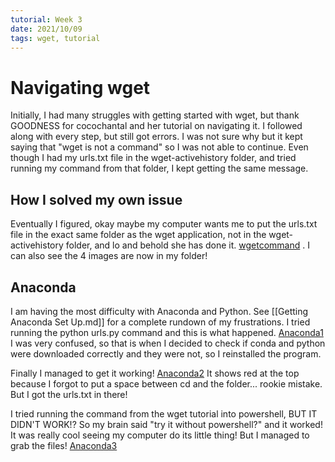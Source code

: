 ```yaml
---
tutorial: Week 3
date: 2021/10/09
tags: wget, tutorial
---
```


# Navigating wget

Initially, I had many struggles with getting started with wget, but thank GOODNESS for cocochantal and her tutorial on navigating it. I followed along with every step, but still got errors. I was not sure why but it kept saying that "wget is not a command" so I was not able to continue. 
Even though I had my urls.txt file in the wget-activehistory folder, and tried running my command from that folder, I kept getting the same message. 

## How I solved my own issue

Eventually I figured, okay maybe my computer wants me to put the urls.txt file in the exact same folder as the wget application, not in the wget-activehistory folder, and lo and behold she has done it. [wgetcommand](wgetcommand.JPG) . I can also see the 4 images are now in my folder! 


## Anaconda

I am having the most difficulty with Anaconda and Python. See [[Getting Anaconda Set Up.md]] for a complete rundown of my frustrations. I tried running the python urls.py command and this is what happened. [Anaconda1](Anaconda1.JPG)
I was very confused, so that is when I decided to check if conda and python were downloaded correctly and they were not, so I reinstalled the program.

Finally I managed to get it working! [Anaconda2](Anaconda2.JPG)
It shows red at the top because I forgot to put a space between cd and the folder... rookie mistake. But I got the urls.txt in there!

I tried running the command from the wget tutorial into powershell, BUT IT DIDN'T WORK!? 
So my brain said "try it without powershell?" and it worked! It was really cool seeing my computer do its little thing! But I managed to grab the files! [Anaconda3](Anaconda3.JPG)
